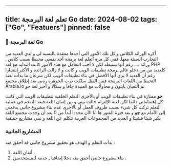 
---
title: تعلم لغة البرمجة Go
date: 2024-08-02
tags: ["Go", "Featuers"]
pinned: false
---


### 🔖  لغة البرمجة Go

أكره الوراثة الكلاس و كل تلك الأمور التي أجدها معقدة بالنسبة لي  و لدي العديد من التجارب السيئة معها.
ففي  كل مرة أتعلم لغة برمجة أجد نفسي محبطا بسبب كلاس , وراثة .... رغم انها بسيطة لكن لا أحب التعامل مع هذه الأمور 
كانت البداية مع لغة PHP كلعديد من من دخلو عالم برمجة تطبيقات الويب و كانت و لا زالت الرائدة و الأكثر إنتشارا رغم أن العديد 
لا يرى أنها الأفضل في بناء تطبيقات الويب لكن سرعان ما بدأت لعنة التخبط بين اللغات البرمجة فمن الفيل سلكت درب الجوهرة رةبي 
بعد إطلاق مجتمع Arabia.io ثم الثعبان بايثون و محاولات مع العنيدة جافا و سكالا و أخير لغة جو

**جو** ممتازة في بناء تطبيقات الويب أو بالأحرى النظم الخلفية لتطبيقات الويب التي كانت كل إهتماماتي دائما 
لكن لعنة الإلتزام حالت بيني و بين إتقان اللغة فبعد التقدم في عملية التعلم تركت كل شيء بسبب ظروف العمل أو بالأحرى عدم بناء مشروع جانبي يدفعني إلى الأمام مع **جو**
و بعد فترة الفتور ها أنا الآن مجددا أبدأ من 0 بعد أن وجدت مجتمع اللغة يكبر شيئا فشيئا و العديد من المجموعات العربية تتكلم عن اللغة و تبني مشاريع حقيقية 





### المشاريع الجانبية 

بدأت التعلم و الهدف هو تحقيق مشروع جانبي قد أحقق منه :
1. أتقان اللغة .
2. بناء مشروع جانبي أحقق منه دخلا إضافيا , خدمة للمستخدمين .
